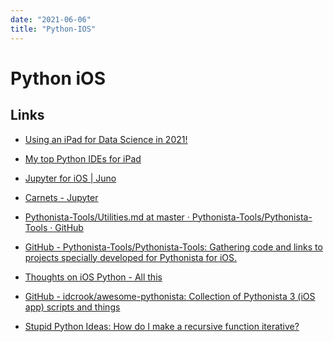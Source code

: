 ```yaml
---
date: "2021-06-06"
title: "Python-IOS"
---
```

<!-- markdownlint-disable MD025 -->
# Python iOS
<!-- markdownlint-enable MD025 -->



## Links

* [Using an iPad for Data Science in 2021!](https://towardsdatascience.com/using-an-ipad-for-data-science-in-2021-d6a973dd27ab)
* [My top Python IDEs for iPad](https://blog.devgenius.io/my-top-python-ides-for-ipad-3f777023155c)
* [Jupyter for iOS | Juno](https://juno.sh)
* [Carnets - Jupyter](https://holzschu.github.io/Carnets_Jupyter/)
* [Pythonista-Tools/Utilities.md at master · Pythonista-Tools/Pythonista-Tools · GitHub](https://presstige.io/p/Pythonista-Tools-Utilities-md-at-master-Pythonista-Tools-Pythonista-Tools-GitHub-081da1843127457d994ab76f11733f4c)
* [GitHub - Pythonista-Tools/Pythonista-Tools: Gathering code and links to projects specially developed for Pythonista for iOS.](https://github.com/Pythonista-Tools/Pythonista-Tools)
* [Thoughts on iOS Python - All this](https://leancrew.com/all-this/2020/03/thoughts-on-ios-python/)
* [GitHub - idcrook/awesome-pythonista: Collection of Pythonista 3 (iOS app) scripts and things](https://github.com/idcrook/awesome-pythonista)


* [Stupid Python Ideas: How do I make a recursive function iterative?](http://stupidpythonideas.blogspot.com/2014/10/how-do-i-make-recursive-function.html)


<!-- markdownlint-disable MD034 -->



<!-- markdownlint-enable MD034 -->
